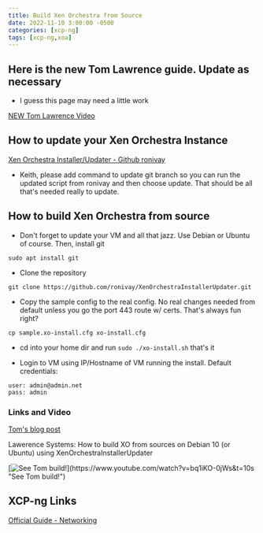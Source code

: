 ```yaml
---
title: Build Xen Orchestra from Source
date: 2022-11-10 3:00:00 -0500
categories: [xcp-ng]
tags: [xcp-ng,xoa]
---
```


## Here is the new Tom Lawrence guide.  Update as necessary

* I guess this page may need a little work

[NEW Tom Lawrence Video](https://youtu.be/fuS7tSOxcSo?feature=shared)

## How to update your Xen Orchestra Instance

[Xen Orchestra Installer/Updater - Github ronivay](https://github.com/ronivay/XenOrchestraInstallerUpdater)

* Keith, please add command to update git branch so you can run the updated script from ronivay and then choose update.  That should be all that's needed really to update.

## How to build Xen Orchestra from source

* Don't forget to update your VM and all that jazz.  Use Debian or Ubuntu of course.  Then, install git

```terminal
sudo apt install git
```

* Clone the repository

```terminal
git clone https://github.com/ronivay/XenOrchestraInstallerUpdater.git
```

* Copy the sample config to the real config.  No real changes needed from default unless you go the port 443 route w/ certs.  That's always fun right?

```terminal
cp sample.xo-install.cfg xo-install.cfg
```

* cd into your home dir and run `sudo ./xo-install.sh`  that's it

* Login to VM using IP/Hostname of VM running the install.  Default credentials:

```terminal
user: admin@admin.net
pass: admin
```

### Links and Video

[Tom's blog post](https://forums.lawrencesystems.com/t/how-to-build-xo-from-sources-on-debian-10-using-xenorchestrainstallerupdater/4597)

Lawerence Systems: How to build XO from sources on Debian 10 (or Ubuntu) using XenOrchestraInstallerUpdater

[![See Tom build!](https://i.ytimg.com/vi/bq1iKO-0jWs/hqdefault.jpg?)](https://www.youtube.com/watch?v=bq1iKO-0jWs&t=10s "See Tom build!")

## XCP-ng Links

[Official Guide - Networking](https://xcp-ng.org/docs/networking.html#manage-physical-nics)